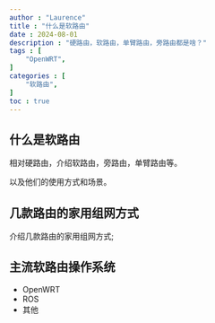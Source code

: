 ```yaml
---
author : "Laurence"
title : "什么是软路由"
date : 2024-08-01
description : "硬路由，软路由，单臂路由，旁路由都是啥？"
tags : [
    "OpenWRT",
]
categories : [
    "软路由",
]
toc : true
---
```


## 什么是软路由

相对硬路由，介绍软路由，旁路由，单臂路由等。

以及他们的使用方式和场景。



## 几款路由的家用组网方式

介绍几款路由的家用组网方式;



## 主流软路由操作系统

- OpenWRT
- ROS
- 其他
